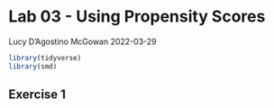 Lab 03 - Using Propensity Scores
================
Lucy D’Agostino McGowan
2022-03-29

``` r
library(tidyverse)
library(smd)
```

## Exercise 1
